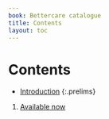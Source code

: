 ```yaml
---
book: Bettercare catalogue
title: Contents
layout: toc
---
```


# Contents

*	[Introduction](0-5-introduction.html)
{:.prelims}

1.	[Available now](1.html)
